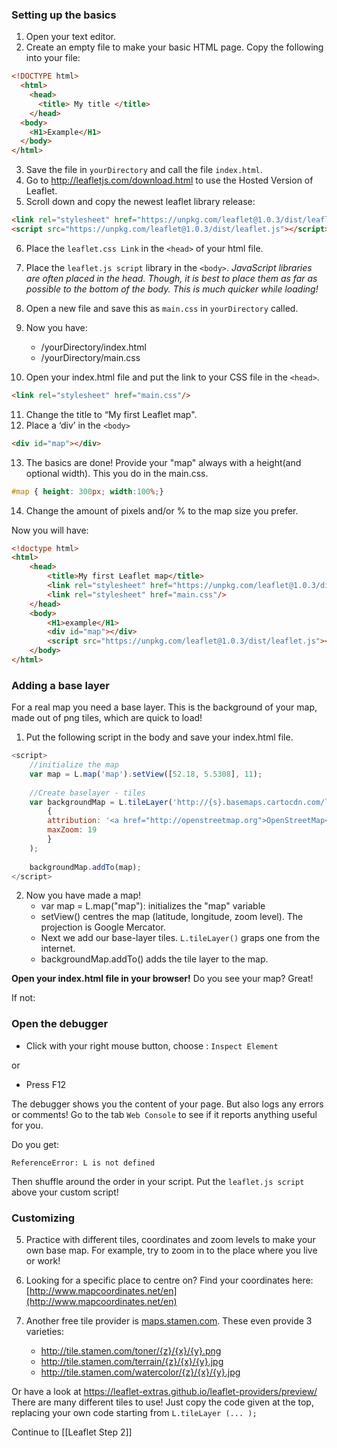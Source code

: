 ### Setting up the basics 

1. Open your text editor.
2. Create an empty file to make your basic HTML page. Copy the following into your file:

``` html
<!DOCTYPE html>
  <html>
    <head>
      <title> My title </title>
    </head>
  <body>
    <H1>Example</H1>
  </body>
</html>
```

3. Save the file in `yourDirectory` and call the file `index.html`.
4. Go to http://leafletjs.com/download.html to use the Hosted Version of Leaflet.
5. Scroll down and copy the newest leaflet library release:

``` html
<link rel="stylesheet" href="https://unpkg.com/leaflet@1.0.3/dist/leaflet.css" />
<script src="https://unpkg.com/leaflet@1.0.3/dist/leaflet.js"></script>
```

6. Place the `leaflet.css Link` in the `<head>` of your html file.
7. Place the `leaflet.js script` library in the `<body>`. 
	*JavaScript libraries are often placed in the head. Though, it is best to place them as far as possible to the bottom of the body. This is much quicker while loading!*

8. Open a new file and save this as `main.css` in `yourDirectory` called. 
9. Now you have:
	* /yourDirectory/index.html
	* /yourDirectory/main.css

10. Open your index.html file and put the link to your CSS file in the `<head>`.

``` html
<link rel="stylesheet" href="main.css"/>
```

11. Change the title to “My first Leaflet map".
12. Place a ‘div’ in the `<body>` 

``` html
<div id="map"></div>
```

13. The basics are done! Provide your "map" always with a height(and optional width). This you do in the main.css.

``` css
#map { height: 300px; width:100%;} 
``` 

14. Change the amount of pixels and/or % to the map size you prefer.

Now you will have:

``` html
<!doctype html>
<html>
	<head>
		<title>My first Leaflet map</title>  
		<link rel="stylesheet" href="https://unpkg.com/leaflet@1.0.3/dist/leaflet.css" />
		<link rel="stylesheet" href="main.css"/>
	</head>   
	<body>
		<H1>example</H1>
		<div id="map"></div>
		<script src="https://unpkg.com/leaflet@1.0.3/dist/leaflet.js"></script>
	</body>
</html>
```

### Adding a base layer

For a real map you need a base layer. This is the background of your map, made out of png tiles, which are quick to load!

1. Put the following script in the body and save your index.html file. 

``` js
<script>
	//initialize the map         
	var map = L.map('map').setView([52.18, 5.5308], 11);
	
	//Create baselayer - tiles         
	var backgroundMap = L.tileLayer('http://{s}.basemaps.cartocdn.com/light_all/{z}/{x}/{y}.png',
		{
		attribution: '<a href="http://openstreetmap.org">OpenStreetMap</a>contributors, <a href="http://creativecommons.org/licenses/by-sa/2.0/">CC-BY-SA</a>',
		maxZoom: 19
		}
	);
	
	backgroundMap.addTo(map);
</script>
``` 

2. Now you have made a map!
	* var map =  L.map("map"): initializes the "map" variable
	* setView() centres the map (latitude, longitude, zoom level). The projection is Google Mercator. 
	* Next we add our base-layer tiles. `L.tileLayer()` graps one from the internet. 
	* backgroundMap.addTo() adds the tile layer to the map.

**Open your index.html file in your browser!**
Do you see your map? Great! 

If not:
### Open the debugger 

* Click with your right mouse button, choose : `Inspect Element`

or 

* Press F12

The debugger shows you the content of your page. But also logs any errors or comments! 
Go to the tab `Web Console` to see if it reports anything useful for you.

Do you get:

	ReferenceError: L is not defined

Then shuffle around the order in your script. Put the `leaflet.js script` above your custom script!


### Customizing

5. Practice with different tiles, coordinates and zoom levels to make your own base map. For example, try to zoom in to the place where you live or work! 

3. Looking for a specific place to centre on? Find your coordinates here: [http://www.mapcoordinates.net/en](http://www.mapcoordinates.net/en)

4. Another free tile provider is [maps.stamen.com](maps.stamen.com). These even provide 3 varieties:

	* http://tile.stamen.com/toner/{z}/{x}/{y}.png
	* http://tile.stamen.com/terrain/{z}/{x}/{y}.jpg
	* http://tile.stamen.com/watercolor/{z}/{x}/{y}.jpg

Or have a look at https://leaflet-extras.github.io/leaflet-providers/preview/ 
There are many different tiles to use! Just copy the code given at the top, replacing your own code starting from `L.tileLayer (... );`


Continue to [[Leaflet Step 2]]